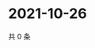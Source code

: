 # 2021-10-26

共 0 条

<!-- BEGIN WEIBO -->
<!-- 最后更新时间 Tue Oct 26 2021 00:16:47 GMT+0800 (China Standard Time) -->

<!-- END WEIBO -->
